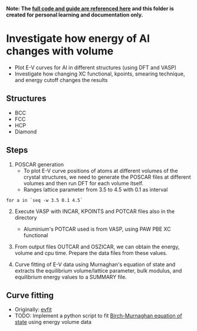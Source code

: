__Note: The [full code and guide are referenced here](https://icme.hpc.msstate.edu/mediawiki/index.php/ICME-QM) and this folder is created for personal learning and documentation only.__

# Investigate how energy of Al changes with volume
- Plot E-V curves for Al in different structures (using DFT and VASP)
- Investigate how changing XC functional, kpoints, smearing technique, and energy cutoff changes the results 

## Structures 
- BCC
- FCC
- HCP
- Diamond

## Steps 
1. POSCAR generation
    * To plot E-V curve positions of atoms at different volumes of the crystal structures, we need to generate the POSCAR files at different volumes and then run DFT for each volume itself. 
    * Ranges lattice parameter from 3.5 to 4.5 with 0.1 as interval 
```
for a in `seq -w 3.5 0.1 4.5`
```

2. Execute VASP with INCAR, KPOINTS and POTCAR files also in the directory 
    * Aluminium's POTCAR used is from VASP, using PAW PBE XC functional


3. From output files OUTCAR and OSZICAR, we can obtain the energy, volume and cpu time. Prepare the data files from these values.

4. Curve fitting of E-V data using Murnaghan's equation of state and extracts the equilibrium volume/lattice parameter, bulk modulus, and equilibrium energy values to a SUMMARY file. 


## Curve fitting 
- Originally: [evfit](https://icme.hpc.msstate.edu/mediawiki/index.php/Evfit)
- TODO: Implement a python script to fit [Birch-Murnaghan equation of state](https://en.wikipedia.org/wiki/Birch%E2%80%93Murnaghan_equation_of_state) using energy volume data 

